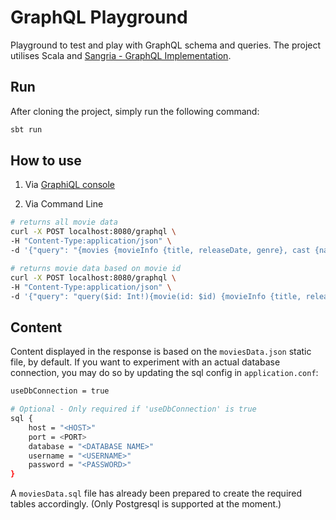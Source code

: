 # GraphQL Playground

Playground to test and play with GraphQL schema and queries.
The project utilises Scala and [Sangria - GraphQL Implementation](https://sangria-graphql.github.io/).

## Run

After cloning the project, simply run the following command:
```bash
sbt run
```

## How to use
1. Via [GraphiQL console](http://localhost:8080/graphql)

2. Via Command Line
```bash
# returns all movie data
curl -X POST localhost:8080/graphql \
-H "Content-Type:application/json" \
-d '{"query": "{movies {movieInfo {title, releaseDate, genre}, cast {name}}}"}'

# returns movie data based on movie id
curl -X POST localhost:8080/graphql \
-H "Content-Type:application/json" \
-d '{"query": "query($id: Int!){movie(id: $id) {movieInfo {title, releaseDate, genre}, cast {name}}}", "variables": {"id": 1}}'
```

## Content
Content displayed in the response is based on the `moviesData.json` static file, by default. If you want to experiment with an actual database connection, you may do so by updating the sql config in `application.conf`:
```bash
useDbConnection = true

# Optional - Only required if 'useDbConnection' is true
sql {
    host = "<HOST>"
    port = <PORT> 
    database = "<DATABASE NAME>"
    username = "<USERNAME>"
    password = "<PASSWORD>"
}
```

A `moviesData.sql` file has already been prepared to create the required tables accordingly. (Only Postgresql is supported at the moment.)